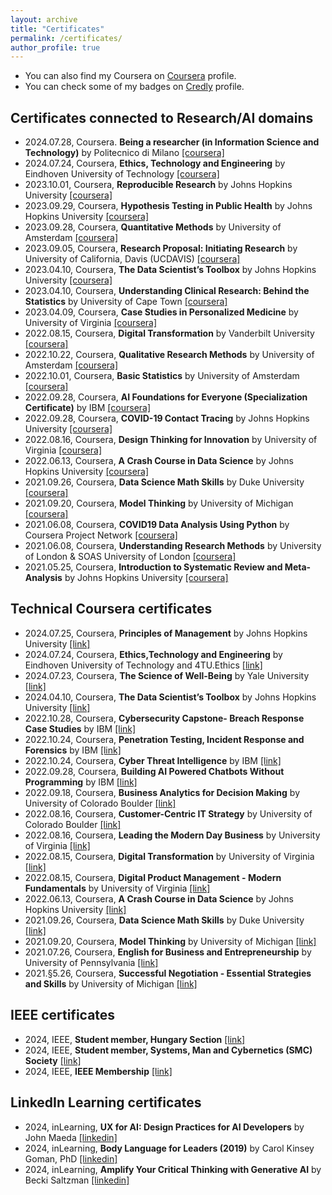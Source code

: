 ```yaml
---
layout: archive
title: "Certificates"
permalink: /certificates/
author_profile: true
---
```


* You can also find my Coursera on <a href="https://www.coursera.org/learner/biroattila">Coursera</a> profile.
* You can check some of my badges on <a href="https://www.credly.com/users/biroattila">Credly</a> profile.

##  Certificates connected to Research/AI domains

* 2024.07.28, Coursera. **Being a researcher (in Information Science and Technology)** by Politecnico di Milano [[coursera]](https://www.coursera.org/account/accomplishments/verify/ZAKQGRBMEV6A)
* 2024.07.24, Coursera, **Ethics, Technology and Engineering** by Eindhoven University of Technology [[coursera]](https://www.coursera.org/account/accomplishments/verify/KYV5NR5ZUJYZ)
* 2023.10.01, Coursera, **Reproducible Research** by Johns Hopkins University [[coursera]](https://www.coursera.org/account/accomplishments/verify/TB9QEMK487JG)
* 2023.09.29, Coursera, **Hypothesis Testing in Public Health** by Johns Hopkins University [[coursera]](https://www.coursera.org/account/accomplishments/verify/JL8QEEUDVL2H)
* 2023.09.28, Coursera, **Quantitative Methods** by University of Amsterdam [[coursera]](https://www.coursera.org/account/accomplishments/verify/SUQ9QMMZ9EAX)
* 2023.09.05, Coursera, **Research Proposal: Initiating Research** by University of California, Davis (UCDAVIS) [[coursera]](https://www.coursera.org/account/accomplishments/verify/LVASMXWKQPT5)
* 2023.04.10, Coursera, **The Data Scientist’s Toolbox** by Johns Hopkins University [[coursera]](https://www.coursera.org/account/accomplishments/verify/ZD8VSEKXQZMS)
* 2023.04.10, Coursera, **Understanding Clinical Research: Behind the Statistics** by University of Cape Town [[coursera]](https://www.coursera.org/account/accomplishments/verify/8TGV97BM7KP7)
* 2023.04.09, Coursera, **Case Studies in Personalized Medicine** by University of Virginia [[coursera]](https://www.coursera.org/account/accomplishments/verify/SN2X64SS6CRN)
* 2022.08.15, Coursera, **Digital Transformation** by Vanderbilt University [[coursera]](https://www.coursera.org/account/accomplishments/verify/5VEFEF8Y5MQU)
* 2022.10.22, Coursera, **Qualitative Research Methods** by University of Amsterdam [[coursera]](https://www.coursera.org/account/accomplishments/verify/7V8M7J6J3TRR)
* 2022.10.01, Coursera, **Basic Statistics** by University of Amsterdam [[coursera]](https://www.coursera.org/account/accomplishments/verify/JTHFJU6BY4EM)
* 2022.09.28, Coursera, **AI Foundations for Everyone (Specialization Certificate)** by IBM [[coursera]](https://www.coursera.org/account/accomplishments/specialization/2Q9XZ6EEUVNR)
* 2022.09.28, Coursera, **COVID-19 Contact Tracing** by Johns Hopkins University [[coursera]](https://www.coursera.org/account/accomplishments/verify/BHHLUTZEDFMP)
* 2022.08.16, Coursera, **Design Thinking for Innovation** by University of Virginia [[coursera]](https://www.coursera.org/account/accomplishments/verify/D2D4NEZ994AS)
* 2022.06.13, Coursera, **A Crash Course in Data Science** by Johns Hopkins University [[coursera]](https://www.coursera.org/account/accomplishments/verify/JYGR5JUKEA4M)
* 2021.09.26, Coursera, **Data Science Math Skills** by Duke University [[coursera]](https://www.coursera.org/account/accomplishments/verify/ZHMPNUULB3ZZ)
* 2021.09.20, Coursera, **Model Thinking** by University of Michigan [[coursera]](https://www.coursera.org/account/accomplishments/verify/82Z5AVGFJJBG)
* 2021.06.08, Coursera, **COVID19 Data Analysis Using Python** by Coursera Project Network [[coursera]](https://www.coursera.org/account/accomplishments/verify/N3EDFV4HJFCT)
* 2021.06.08, Coursera, **Understanding Research Methods** by University of London & SOAS University of London [[coursera]](https://www.coursera.org/account/accomplishments/verify/P59MZUUDAAYZ)
* 2021.05.25, Coursera, **Introduction to Systematic Review and Meta-Analysis** by Johns Hopkins University [[coursera]](https://www.coursera.org/account/accomplishments/verify/DKNUCDD8H9EK)

##  Technical Coursera certificates

* 2024.07.25, Coursera, **Principles of Management** by Johns Hopkins University [[link]](https://github.com/biroka/biroka/blob/main/Certificates/Coursera/Coursera_Principles%20of%20Management_UX2LR7CMEGK5.pdf)
* 2024.07.24, Coursera, **Ethics,Technology and Engineering** by Eindhoven University of Technology and 4TU.Ethics [[link]](https://github.com/biroka/biroka/blob/main/Certificates/Coursera/Coursera_Ethics-Technology%20and%20Engineering_KYV5NR5ZUJYZ.pdf)
* 2024.07.23, Coursera, **The Science of Well-Being** by Yale University [[link]](https://github.com/biroka/biroka/blob/main/Certificates/Coursera/Coursera_The%20Science%20of%20Well-Being_%20P4K3RMP9DPM5.pdf)
* 2024.04.10, Coursera, **The Data Scientist’s Toolbox** by Johns Hopkins University [[link]](https://github.com/biroka/biroka/blob/main/Certificates/Coursera/Coursera_The%20Data%20Scientist%E2%80%99s%20Toolbox_ZD8VSEKXQZMS.pdf)
* 2022.10.28, Coursera, **Cybersecurity Capstone- Breach Response Case Studies** by IBM [[link]](https://github.com/biroka/biroka/blob/main/Certificates/Coursera/Coursera_Cybersecurity%20Capstone-%20Breach%20Response%20Case%20Studies_HSEBVQVJM8EQ.pdf)
* 2022.10.24, Coursera, **Penetration Testing, Incident Response and Forensics** by IBM [[link]](https://github.com/biroka/biroka/blob/main/Certificates/Coursera/Coursera_Penetration%20Testing%2C%20Incident%20Response%20and%20Forensics_DJXCRXUDCZXY.pdf)
* 2022.10.24, Coursera, **Cyber Threat Intelligence** by IBM [[link]](https://github.com/biroka/biroka/blob/main/Certificates/Coursera/Coursera_Cyber%20Threat%20Intelligence_YDQFTLD8P4GD.pdf)
* 2022.09.28, Coursera, **Building AI Powered Chatbots Without Programming** by IBM [[link]](https://github.com/biroka/biroka/blob/main/Certificates/Coursera/Coursera_Building%20AI%20Powered%20Chatbots%20Without%20Programming_QLP3KLPS9A4N.pdf)
* 2022.09.18, Coursera, **Business Analytics for Decision Making** by University of Colorado Boulder [[link]](https://github.com/biroka/biroka/blob/main/Certificates/Coursera/Coursera_Business%20Analytics%20for%20Decision%20Making_TFJXLD7DKL6Z.pdf)
* 2022.08.16, Coursera, **Customer-Centric IT Strategy** by University of Colorado Boulder [[link]](https://github.com/biroka/biroka/blob/main/Certificates/Coursera/Coursera_Customer-Centric%20IT%20Strategy_BK46WPHDT3JQ.pdf)
* 2022.08.16, Coursera, **Leading the Modern Day Business** by University of Virginia [[link]](https://github.com/biroka/biroka/blob/main/Certificates/Coursera/Coursera_Customer-Centric%20IT%20Strategy_BK46WPHDT3JQ.pdf)
* 2022.08.15, Coursera, **Digital Transformation** by University of Virginia [[link]](https://github.com/biroka/biroka/blob/main/Certificates/Coursera/Coursera_Digital%20Transformation_5VEFEF8Y5MQU.pdf)
* 2022.08.15, Coursera, **Digital Product Management - Modern Fundamentals** by University of Virginia [[link]](https://github.com/biroka/biroka/blob/main/Certificates/Coursera/Coursera_Digital%20Product%20Management-%20Modern%20Fundamentals_XGTZ8V2VJ2AV.pdf)
* 2022.06.13, Coursera, **A Crash Course in Data Science** by Johns Hopkins University [[link]](https://github.com/biroka/biroka/blob/main/Certificates/Coursera/Coursera%20_A%20Crash%20Course%20in%20Data%20Science_JYGR5JUKEA4M.pdf)
* 2021.09.26, Coursera, **Data Science Math Skills** by Duke University [[link]](https://github.com/biroka/biroka/blob/main/Certificates/Coursera/Coursera_Data%20Science%20Math%20Skills_ZHMPNUULB3ZZ.pdf)
* 2021.09.20, Coursera, **Model Thinking** by University of Michigan [[link]](https://github.com/biroka/biroka/blob/main/Certificates/Coursera/Coursera_Model%20Thinking_82Z5AVGFJJBG.pdf)
* 2021.07.26, Coursera, **English for Business and Entrepreneurship** by University of Pennsylvania [[link]](https://github.com/biroka/biroka/blob/main/Certificates/Coursera/Coursera_English%20for%20Business%20and%20Entrepreneurship_YUNJ46C7WACN.pdf)
* 2021.§5.26, Coursera, **Successful Negotiation - Essential Strategies and Skills** by University of Michigan [[link]](https://github.com/biroka/biroka/blob/main/Certificates/Coursera/Coursera%20_Successful%20Negotiation-%20Essential%20Strategies%20and%20Skills_FXNVXS4GLFLM.pdf)

##  IEEE certificates

* 2024, IEEE, **Student member, Hungary Section** [[link]](https://github.com/biroka/biroka/blob/main/Certificates/IEEE/2024_IEEE_AttilaBiro_Membership.PDF)
* 2024, IEEE, **Student member, Systems, Man and Cybernetics (SMC) Society** [[link]](https://github.com/biroka/biroka/blob/main/Certificates/IEEE/2024_IEEE_SMC-AttilaBiro_MEMSMC028.pdf)
* 2024, IEEE, **IEEE Membership** [[link]](https://github.com/biroka/biroka/blob/main/Certificates/IEEE/2024_IEEE_Student_Membership_MEMIEEE500.pdf)

##  LinkedIn Learning certificates

* 2024, inLearning, **UX for AI: Design Practices for AI Developers** by John Maeda [[linkedin]](https://www.linkedin.com/learning/certificates/9b512a5767a50fe2e7f95335b0afc2ccddc93b38bd2d3c326d76fc6d52f5c65e)
* 2024, inLearning, **Body Language for Leaders (2019)** by Carol Kinsey Goman, PhD [[linkedin]](https://www.linkedin.com/learning/certificates/43c5560739e7e03f40a48ec4d80d421e3990ebb4cd4add9099bf4be9bfd931fd)
* 2024, inLearning, **Amplify Your Critical Thinking with Generative AI** by Becki Saltzman [[linkedin]](https://www.linkedin.com/learning/certificates/43da6c0701fb97bed0d6c5af52e0d5948ebc3fc8ba98a95bc51f02ed42b96f87)

